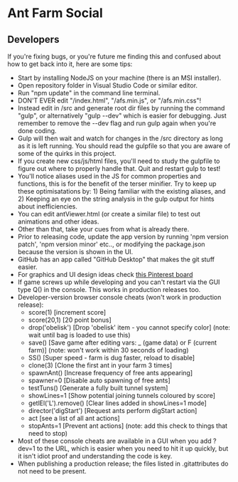 # Ant Farm Social

## Developers

If you're fixing bugs, or you're future me finding this and confused about how
to get back into it, here are some tips:

- Start by installing NodeJS on your machine (there is an MSI installer).
- Open repository folder in Visual Studio Code or similar editor.
- Run "npm update" in the command line terminal.
- DON'T EVER edit "/index.html", "/afs.min.js", or "/afs.min.css"!
- Instead edit in /src and generate root dir files by running the command "gulp",
  or alternatively "gulp --dev" which is easier for debugging.  Just remember
  to remove the --dev flag and run gulp again when you're done coding.
- Gulp will then wait and watch for changes in the /src
  directory as long as it is left running.  You should read the gulpfile
  so that you are aware of some of the quirks in this project.
- If you create new css/js/html files, you'll need to study the gulpfile
  to figure out where to properly handle that.  Quit and restart gulp to test!
- You'll notice aliases used in the JS for common properties and functions,
  this is for the benefit of the terser minifier.  Try to keep up these
  optimisatations by: 1) Being familiar with the existing aliases, and
  2) Keeping an eye on the string analysis in the gulp output for hints
  about inefficiencies.
- You can edit antViewer.html (or create a similar file) to test out
  animations and other ideas.
- Other than that, take your cues from what is already there.
- Prior to releasing code, update the app version by running
  'npm version patch', 'npm version minor' etc.., or modifying the package.json
  because the version is shown in the UI.
- GitHub has an app called "GitHub Desktop" that makes the git stuff easier.
- For graphics and UI design ideas check [this Pinterest board](https://www.pinterest.com.au/braksator/antfarmsocial/)
- If game screws up while developing and you can't restart via the GUI type
  Q() in the console.  This works in production releases too.
- Developer-version browser console cheats (won't work in production release):
  - score(1) [increment score]
  - score(20,1) [20 point bonus]
  - drop('obelisk') [Drop 'obelisk' item - you cannot specify color]
     (note: wait until bag is loaded to use this)
  - save() [Save game after editing vars: _ (game data) or F (current farm)]
     (note: won't work within 30 seconds of loading)
  - SS() [Super speed - farm is dug faster, reload to disable]
  - clone(3) [Clone the first ant in your farm 3 times]
  - spawnAnt() [Increase frequency of free ants appearing]
  - spawner=0 [Disable auto spawning of free ants]
  - testTuns() [Generate a fully built tunnel system]
  - showLines=1 [Show potential joining tunnels coloured by score]
  - getlEl('L').remove() [Clear lines added in showLines=1 mode]
  - director('digStart') [Request ants perform digStart action]
  - act [see a list of all ant actions]
  - stopAnts=1 [Prevent ant actions]
     (note: add this check to things that need to stop)
- Most of these console cheats are available in a GUI when you add
  ?dev=1 to the URL, which is easier when you need to hit it up quickly, but it
  isn't idiot proof and understanding the code is key.
- When publishing a production release; the files listed in .gitattributes do
  not need to be present.
